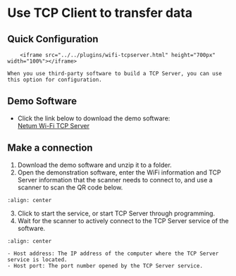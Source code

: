 # Use TCP Client to transfer data

## Quick Configuration
```{raw} html
    <iframe src="../../plugins/wifi-tcpserver.html" height="700px" width="100%"></iframe>

```
```{note}
When you use third-party software to build a TCP Server, you can use this option for configuration.
```

## Demo Software
- Click the link below to download the demo software:  
[Netum Wi-Fi TCP Server](https://pan.gzxlscan.cn/s/gh8hye)

## Make a connection
1. Download the demo software and unzip it to a folder.
2. Open the demonstration software, enter the WiFi information and TCP Server information that the scanner needs to connect to, and use a scanner to scan the QR code below.
```{figure} ../../media/wifi-tcpserver1.png
:align: center
```
3. Click to start the service, or start TCP Server through programming.
4. Wait for the scanner to actively connect to the TCP Server service of the software.
```{figure} ../../media/wifi-tcpserver2.png
:align: center
```

```{note}
- Host address: The IP address of the computer where the TCP Server service is located.
- Host port: The port number opened by the TCP Server service.
```
